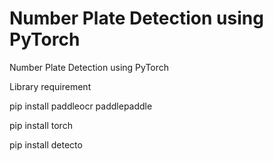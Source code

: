 # Number Plate Detection using PyTorch
 Number Plate Detection using PyTorch
 
 Library requirement

 pip install paddleocr paddlepaddle

 pip install torch
 
 pip install detecto
 